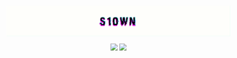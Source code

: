 [![Header](https://github.com/s10wn/s10wn/blob/main/assets/s10wn.gif)](https://t.me/s1own)
<!-- ![Anurag's GitHub stats](https://github-readme-stats.vercel.app/api?username=s10wn&count_private=true&show_icons=true&theme=midnight-purple)
![Top Langs](https://github-readme-stats.vercel.app/api/top-langs/?username=s10wn&layout=compact&theme=midnight-purple&count_private=true) -->
<div align = "center">
  <img src = "https://github-readme-stats.vercel.app/api?username=s10wn&count_private=true&show_icons=true&theme=midnight-purple&hide_border=true" width = 500>
  <img src = "https://github-readme-streak-stats.herokuapp.com?user=s10wn&theme=midnight-purple&hide_border=true&count_private=true" width = 500>
</div>
<!--
**s10wn/s10wn** is a ✨ _special_ ✨ repository because its `README.md` (this file) appears on your GitHub profile.

Here are some ideas to get you started:

- 🔭 I’m currently working on ...
- 🌱 I’m currently learning ...
- 👯 I’m looking to collaborate on ...
- 🤔 I’m looking for help with ...
- 💬 Ask me about ...
- 📫 How to reach me: ...
- 😄 Pronouns: ...
- ⚡ Fun fact: ...
-->
